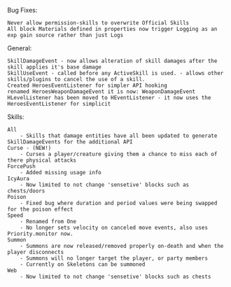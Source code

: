 Bug Fixes:

    Never allow permission-skills to overwrite Official Skills
	All block Materials defined in properties now trigger Logging as an exp gain source rather than just Logs

General:

	SkillDamageEvent - now allows alteration of skill damages after the skill applies it's base damage
	SkillUseEvent - called before any ActiveSkill is used. - allows other skills/plugins to cancel the use of a skill.
	Created HeroesEventListener for simpler API hooking
	renamed HeroesWeaponDamageEvent it is now: WeaponDamageEvent
	HLevelListener has been moved to HEventListener - it now uses the HeroesEventListener for simplicit

Skills:

    All
        - Skills that damage entities have all been updated to generate SkillDamageEvents for the additional API
    Curse - (NEW!)
        - Curses a player/creature giving them a chance to miss each of there physical attacks
    ForcePush
        - Added missing usage info
    IcyAura
        - Now limited to not change 'sensetive' blocks such as chests/doors
    Poison
        - Fixed bug where duration and period values were being swapped for the poison effect
    Speed
    	- Renamed from One
    	- No longer sets velocity on canceled move events, also uses Priority.monitor now.
    Summon
        - Summons are now released/removed properly on-death and when the player disconnects
        - Summons will no longer target the player, or party members
        - Currently on Skeletons can be summoned
    Web
        - Now limited to not change 'sensetive' blocks such as chests
